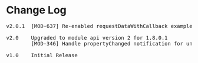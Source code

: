 # Change Log
<pre>
v2.0.1  [MOD-637] Re-enabled requestDataWithCallback example functionality

v2.0	Upgraded to module api version 2 for 1.8.0.1
        [MOD-346] Handle propertyChanged notification for unchanged values

v1.0    Initial Release

